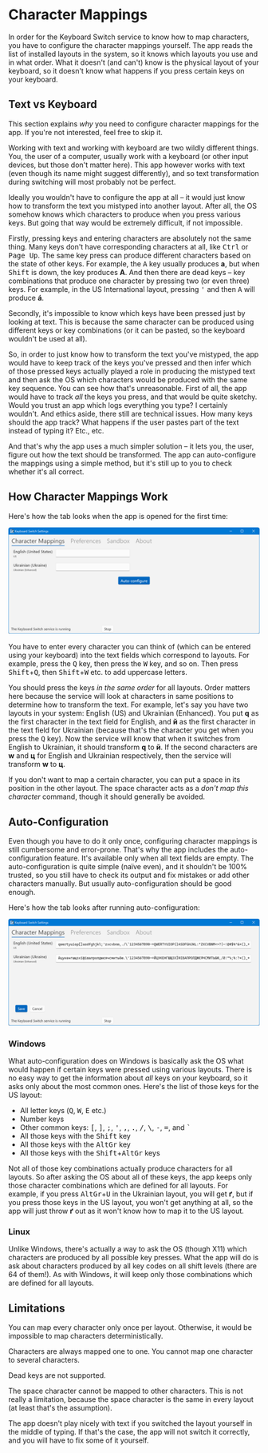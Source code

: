 # Character Mappings

In order for the Keyboard Switch service to know how to map characters, you have to configure the character mappings yourself. The app reads the list of installed layouts in the system, so it knows which layouts you use and in what order. What it doesn't (and can't) know is the physical layout of your keyboard, so it doesn't know what happens if you press certain keys on your keyboard.

## Text vs Keyboard

This section explains _why_ you need to configure character mappings for the app. If you're not interested, feel free to skip it.

Working with text and working with keyboard are two wildly different things. You, the user of a computer, usually work with a keyboard (or other input devices, but those don't matter here). This app however works with text (even though its name might suggest differently), and so text transformation during switching will most probably not be perfect.

Ideally you wouldn't have to configure the app at all – it would just know how to transform the text you mistyped into another layout. After all, the OS somehow knows which characters to produce when you press various keys. But going that way would be extremely difficult, if not impossible.

Firstly, pressing keys and entering characters are absolutely not the same thing. Many keys don't have corresponding characters at all, like <kbd>Ctrl</kbd> or <kbd>Page Up</kbd>. The same key press can produce different characters based on the state of other keys. For example, the <kbd>A</kbd> key usually produces **a**, but when <kbd>Shift</kbd> is down, the key produces **A**. And then there are dead keys – key combinations that produce one character by pressing two (or even three) keys. For example, in the US International layout, pressing <kbd>'</kbd> and then <kbd>A</kbd> will produce **á**.

Secondly, it's impossible to know which keys have been pressed just by looking at text. This is because the same character can be produced using different keys or key combinations (or it can be pasted, so the keyboard wouldn't be used at all).

So, in order to just know how to transform the text you've mistyped, the app would have to keep track of the keys you've pressed and then infer which of those pressed keys actually played a role in producing the mistyped text and then ask the OS which characters would be produced with the same key sequence. You can see how that's unreasonable. First of all, the app would have to track _all_ the keys you press, and that would be quite sketchy. Would you trust an app which logs everything you type? I certainly wouldn't. And ethics aside, there still are technical issues. How many keys should the app track? What happens if the user pastes part of the text instead of typing it? Etc., etc.

And that's why the app uses a much simpler solution – it lets you, the user, figure out how the text should be transformed. The app can auto-configure the mappings using a simple method, but it's still up to you to check whether it's all correct.

## How Character Mappings Work

Here's how the tab looks when the app is opened for the first time:

![The character mappings tab when the configuration is empty](../.gitbook/assets/v4.0-screen-char-mappings-empty.png)

You have to enter every character you can think of (which can be entered using your keyboard) into the text fields which correspond to layouts. For example, press the <kbd>Q</kbd> key, then press the <kbd>W</kbd> key, and so on. Then press <kbd>Shift</kbd>+<kbd>Q</kbd>, then <kbd>Shift</kbd>+<kbd>W</kbd> etc. to add uppercase letters.

You should press the keys _in the same order_ for all layouts. Order matters here because the service will look at characters in same positions to determine how to transform the text. For example, let's say you have two layouts in your system: English (US) and Ukrainian (Enhanced). You put **q** as the first character in the text field for English, and **й** as the first character in the text field for Ukrainian (because that's the character you get when you press the <kbd>Q</kbd> key). Now the service will know that when it switches from English to Ukrainian, it should transform **q** to **й**. If the second characters are **w** and **ц** for English and Ukrainian respectively, then the service will transform **w** to **ц**.

If you don't want to map a certain character, you can put a space in its position in the other layout. The space character acts as a _don't map this character_ command, though it should generally be avoided.

## Auto-Configuration

Even though you have to do it only once, configuring character mappings is still cumbersome and error-prone. That's why the app includes the auto-configuration feature. It's available only when all text fields are empty. The auto-configuration is quite simple (naïve even), and it shouldn't be 100% trusted, so you still have to check its output and fix mistakes or add other characters manually. But usually auto-configuration should be good enough.

Here's how the tab looks after running auto-configuration:

![The character mappings tab after auto-configuration](../.gitbook/assets/v4.0-screen-auto-configuration.png)

### Windows

What auto-configuration does on Windows is basically ask the OS what would happen if certain keys were pressed using various layouts. There is no easy way to get the information about _all_ keys on your keyboard, so it asks only about the most common ones. Here's the list of those keys for the US layout:

* All letter keys (<kbd>Q</kbd>, <kbd>W</kbd>, <kbd>E</kbd> etc.)
* Number keys
* Other common keys: <kbd>\[</kbd>, <kbd>]</kbd>, <kbd>;</kbd>, <kbd>'</kbd>, <kbd>,</kbd>, <kbd>.</kbd>, <kbd>/</kbd>, <kbd>\\</kbd>, <kbd>-</kbd>, <kbd>=</kbd>, and <kbd>\`</kbd>
* All those keys with the <kbd>Shift</kbd> key
* All those keys with the <kbd>AltGr</kbd> key
* All those keys with the <kbd>Shift</kbd>+<kbd>AltGr</kbd> keys

Not all of those key combinations actually produce characters for all layouts. So after asking the OS about all of these keys, the app keeps only those character combinations which are defined for all layouts. For example, if you press <kbd>AltGr</kbd>+<kbd>U</kbd> in the Ukrainian layout, you will get **ґ**, but if you press those keys in the US layout, you won't get anything at all, so the app will just throw **ґ** out as it won't know how to map it to the US layout.

### Linux

Unlike Windows, there's actually a way to ask the OS (though X11) which characters are produced by all possible key presses. What the app will do is ask about characters produced by all key codes on all shift levels (there are 64 of them!). As with Windows, it will keep only those combinations which are defined for all layouts.

## Limitations

You can map every character only once per layout. Otherwise, it would be impossible to map characters deterministically.

Characters are always mapped one to one. You cannot map one character to several characters.

Dead keys are not supported.

The space character cannot be mapped to other characters. This is not really a limitation, because the space character is the same in every layout (at least that's the assumption).

The app doesn't play nicely with text if you switched the layout yourself in the middle of typing. If that's the case, the app will not switch it correctly, and you will have to fix some of it yourself.

